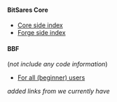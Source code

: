 
#### BitSares Core
- [Core side index](https://github.com/cedar-book/BTS-Core-work/blob/master/dev/index-core.md)
- [Forge side index ](https://github.com/cedar-book/BTS-Core-work/blob/master/dev/index-forge.md)


#### BBF
(*not include any code information*)

- [For all (beginner) users](https://github.com/cedar-book/BTS-Core-work/blob/master/dev/index-bbf.md)

*added links from we currently have*

